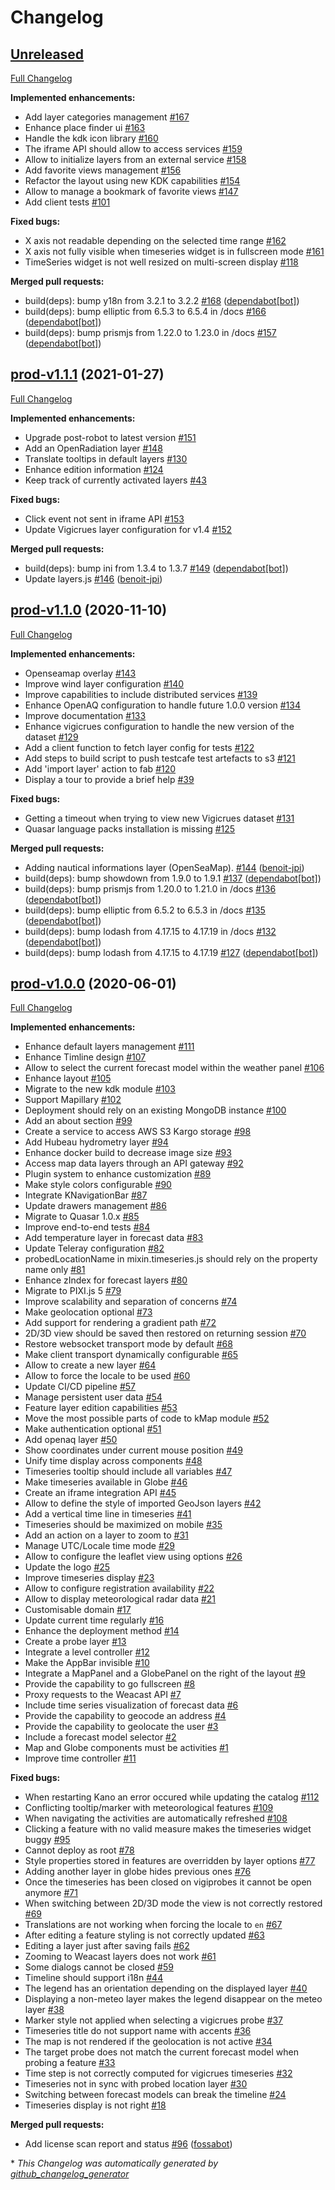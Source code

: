 # Changelog

## [Unreleased](https://github.com/kalisio/kano/tree/HEAD)

[Full Changelog](https://github.com/kalisio/kano/compare/prod-v1.1.1...HEAD)

**Implemented enhancements:**

- Add layer categories management [\#167](https://github.com/kalisio/kano/issues/167)
- Enhance place finder ui [\#163](https://github.com/kalisio/kano/issues/163)
- Handle the kdk icon library [\#160](https://github.com/kalisio/kano/issues/160)
- The iframe API should allow to access services [\#159](https://github.com/kalisio/kano/issues/159)
- Allow to initialize layers from an external service [\#158](https://github.com/kalisio/kano/issues/158)
- Add favorite views management [\#156](https://github.com/kalisio/kano/issues/156)
- Refactor the layout using new KDK capabilities [\#154](https://github.com/kalisio/kano/issues/154)
- Allow to manage a bookmark of favorite views [\#147](https://github.com/kalisio/kano/issues/147)
- Add client tests [\#101](https://github.com/kalisio/kano/issues/101)

**Fixed bugs:**

- X axis not readable depending on the selected time range [\#162](https://github.com/kalisio/kano/issues/162)
- X axis not fully visible when timeseries widget is in fullscreen mode [\#161](https://github.com/kalisio/kano/issues/161)
- TimeSeries widget is not well resized on multi-screen display [\#118](https://github.com/kalisio/kano/issues/118)

**Merged pull requests:**

- build\(deps\): bump y18n from 3.2.1 to 3.2.2 [\#168](https://github.com/kalisio/kano/pull/168) ([dependabot[bot]](https://github.com/apps/dependabot))
- build\(deps\): bump elliptic from 6.5.3 to 6.5.4 in /docs [\#166](https://github.com/kalisio/kano/pull/166) ([dependabot[bot]](https://github.com/apps/dependabot))
- build\(deps\): bump prismjs from 1.22.0 to 1.23.0 in /docs [\#157](https://github.com/kalisio/kano/pull/157) ([dependabot[bot]](https://github.com/apps/dependabot))

## [prod-v1.1.1](https://github.com/kalisio/kano/tree/prod-v1.1.1) (2021-01-27)

[Full Changelog](https://github.com/kalisio/kano/compare/prod-v1.1.0...prod-v1.1.1)

**Implemented enhancements:**

- Upgrade post-robot to latest version [\#151](https://github.com/kalisio/kano/issues/151)
- Add an OpenRadiation layer [\#148](https://github.com/kalisio/kano/issues/148)
- Translate tooltips in default layers [\#130](https://github.com/kalisio/kano/issues/130)
- Enhance edition information [\#124](https://github.com/kalisio/kano/issues/124)
- Keep track of currently activated layers [\#43](https://github.com/kalisio/kano/issues/43)

**Fixed bugs:**

- Click event not sent in iframe API [\#153](https://github.com/kalisio/kano/issues/153)
- Update Vigicrues layer configuration for v1.4 [\#152](https://github.com/kalisio/kano/issues/152)

**Merged pull requests:**

- build\(deps\): bump ini from 1.3.4 to 1.3.7 [\#149](https://github.com/kalisio/kano/pull/149) ([dependabot[bot]](https://github.com/apps/dependabot))
- Update layers.js [\#146](https://github.com/kalisio/kano/pull/146) ([benoit-jpi](https://github.com/benoit-jpi))

## [prod-v1.1.0](https://github.com/kalisio/kano/tree/prod-v1.1.0) (2020-11-10)

[Full Changelog](https://github.com/kalisio/kano/compare/prod-v1.0.0...prod-v1.1.0)

**Implemented enhancements:**

- Openseamap overlay [\#143](https://github.com/kalisio/kano/issues/143)
- Improve wind layer configuration [\#140](https://github.com/kalisio/kano/issues/140)
- Improve capabilities to include distributed services [\#139](https://github.com/kalisio/kano/issues/139)
- Enhance OpenAQ configuration to handle future 1.0.0 version [\#134](https://github.com/kalisio/kano/issues/134)
- Improve documentation [\#133](https://github.com/kalisio/kano/issues/133)
- Enhance vigicrues configuration to handle the new version of the dataset [\#129](https://github.com/kalisio/kano/issues/129)
- Add a client function to fetch layer config for tests [\#122](https://github.com/kalisio/kano/issues/122)
- Add steps to build script to push testcafe test artefacts to s3 [\#121](https://github.com/kalisio/kano/issues/121)
- Add 'import layer' action to fab [\#120](https://github.com/kalisio/kano/issues/120)
- Display a tour to provide  a brief help [\#39](https://github.com/kalisio/kano/issues/39)

**Fixed bugs:**

-  Getting a timeout when trying to view new Vigicrues dataset [\#131](https://github.com/kalisio/kano/issues/131)
- Quasar language packs installation is missing [\#125](https://github.com/kalisio/kano/issues/125)

**Merged pull requests:**

- Adding nautical informations layer \(OpenSeaMap\).  [\#144](https://github.com/kalisio/kano/pull/144) ([benoit-jpi](https://github.com/benoit-jpi))
- build\(deps\): bump showdown from 1.9.0 to 1.9.1 [\#137](https://github.com/kalisio/kano/pull/137) ([dependabot[bot]](https://github.com/apps/dependabot))
- build\(deps\): bump prismjs from 1.20.0 to 1.21.0 in /docs [\#136](https://github.com/kalisio/kano/pull/136) ([dependabot[bot]](https://github.com/apps/dependabot))
- build\(deps\): bump elliptic from 6.5.2 to 6.5.3 in /docs [\#135](https://github.com/kalisio/kano/pull/135) ([dependabot[bot]](https://github.com/apps/dependabot))
- build\(deps\): bump lodash from 4.17.15 to 4.17.19 in /docs [\#132](https://github.com/kalisio/kano/pull/132) ([dependabot[bot]](https://github.com/apps/dependabot))
- build\(deps\): bump lodash from 4.17.15 to 4.17.19 [\#127](https://github.com/kalisio/kano/pull/127) ([dependabot[bot]](https://github.com/apps/dependabot))

## [prod-v1.0.0](https://github.com/kalisio/kano/tree/prod-v1.0.0) (2020-06-01)

[Full Changelog](https://github.com/kalisio/kano/compare/2a2837264443192596b034d3b7740f7159f4c504...prod-v1.0.0)

**Implemented enhancements:**

- Enhance default layers management [\#111](https://github.com/kalisio/kano/issues/111)
- Enhance Timline design [\#107](https://github.com/kalisio/kano/issues/107)
- Allow to select the current forecast model within the weather panel [\#106](https://github.com/kalisio/kano/issues/106)
- Enhance layout [\#105](https://github.com/kalisio/kano/issues/105)
- Migrate to the new kdk module [\#103](https://github.com/kalisio/kano/issues/103)
- Support Mapillary  [\#102](https://github.com/kalisio/kano/issues/102)
- Deployment should rely on an existing MongoDB instance [\#100](https://github.com/kalisio/kano/issues/100)
- Add an about section [\#99](https://github.com/kalisio/kano/issues/99)
- Create a service to access AWS S3 Kargo storage [\#98](https://github.com/kalisio/kano/issues/98)
- Add Hubeau hydrometry layer [\#94](https://github.com/kalisio/kano/issues/94)
- Enhance docker build to decrease image size [\#93](https://github.com/kalisio/kano/issues/93)
- Access map data layers through an API gateway [\#92](https://github.com/kalisio/kano/issues/92)
- Plugin system to enhance customization [\#89](https://github.com/kalisio/kano/issues/89)
- Make style colors configurable [\#90](https://github.com/kalisio/kano/issues/90)
- Integrate KNavigationBar [\#87](https://github.com/kalisio/kano/issues/87)
- Update drawers management [\#86](https://github.com/kalisio/kano/issues/86)
- Migrate to Quasar 1.0.x [\#85](https://github.com/kalisio/kano/issues/85)
- Improve end-to-end tests [\#84](https://github.com/kalisio/kano/issues/84)
- Add temperature layer in forecast data [\#83](https://github.com/kalisio/kano/issues/83)
- Update Teleray configuration [\#82](https://github.com/kalisio/kano/issues/82)
- probedLocationName in mixin.timeseries.js should rely on the property name only [\#81](https://github.com/kalisio/kano/issues/81)
- Enhance zIndex for forecast layers [\#80](https://github.com/kalisio/kano/issues/80)
- Migrate to PIXI.js 5 [\#79](https://github.com/kalisio/kano/issues/79)
- Improve scalability and separation of concerns [\#74](https://github.com/kalisio/kano/issues/74)
- Make geolocation optional [\#73](https://github.com/kalisio/kano/issues/73)
- Add support for rendering a gradient path [\#72](https://github.com/kalisio/kano/issues/72)
- 2D/3D view should be saved then restored on returning session [\#70](https://github.com/kalisio/kano/issues/70)
- Restore websocket transport mode by default [\#68](https://github.com/kalisio/kano/issues/68)
- Make client transport dynamically configurable [\#65](https://github.com/kalisio/kano/issues/65)
- Allow to create a new layer [\#64](https://github.com/kalisio/kano/issues/64)
- Allow to force the locale to be used [\#60](https://github.com/kalisio/kano/issues/60)
- Update CI/CD pipeline [\#57](https://github.com/kalisio/kano/issues/57)
- Manage persistent user data [\#54](https://github.com/kalisio/kano/issues/54)
- Feature layer edition capabilities [\#53](https://github.com/kalisio/kano/issues/53)
- Move the most possible parts of code to kMap module [\#52](https://github.com/kalisio/kano/issues/52)
- Make authentication optional [\#51](https://github.com/kalisio/kano/issues/51)
- Add openaq layer [\#50](https://github.com/kalisio/kano/issues/50)
- Show coordinates under current mouse position [\#49](https://github.com/kalisio/kano/issues/49)
- Unify time display across components [\#48](https://github.com/kalisio/kano/issues/48)
- Timeseries tooltip should include all variables [\#47](https://github.com/kalisio/kano/issues/47)
- Make timeseries available in Globe [\#46](https://github.com/kalisio/kano/issues/46)
- Create an iframe integration API [\#45](https://github.com/kalisio/kano/issues/45)
- Allow to define the style of imported GeoJson layers [\#42](https://github.com/kalisio/kano/issues/42)
- Add a vertical time line in timeseries [\#41](https://github.com/kalisio/kano/issues/41)
- Timeseries should be maximized on mobile [\#35](https://github.com/kalisio/kano/issues/35)
- Add an action on a layer to zoom to [\#31](https://github.com/kalisio/kano/issues/31)
- Manage UTC/Locale time mode [\#29](https://github.com/kalisio/kano/issues/29)
- Allow to configure the leaflet view using options [\#26](https://github.com/kalisio/kano/issues/26)
- Update the logo [\#25](https://github.com/kalisio/kano/issues/25)
- Improve timeseries display [\#23](https://github.com/kalisio/kano/issues/23)
- Allow to configure registration availability [\#22](https://github.com/kalisio/kano/issues/22)
- Allow to display meteorological radar data [\#21](https://github.com/kalisio/kano/issues/21)
- Customisable domain [\#17](https://github.com/kalisio/kano/issues/17)
- Update current time regularly [\#16](https://github.com/kalisio/kano/issues/16)
- Enhance the deployment method  [\#14](https://github.com/kalisio/kano/issues/14)
- Create a probe layer [\#13](https://github.com/kalisio/kano/issues/13)
- Integrate a level controller [\#12](https://github.com/kalisio/kano/issues/12)
- Make the AppBar invisible [\#10](https://github.com/kalisio/kano/issues/10)
- Integrate a MapPanel and a GlobePanel on the right of the layout [\#9](https://github.com/kalisio/kano/issues/9)
- Provide the capability to go fullscreen [\#8](https://github.com/kalisio/kano/issues/8)
- Proxy requests to the Weacast API [\#7](https://github.com/kalisio/kano/issues/7)
- Include time series visualization of forecast data [\#6](https://github.com/kalisio/kano/issues/6)
- Provide the capability to geocode an address [\#4](https://github.com/kalisio/kano/issues/4)
- Provide the capability to geolocate the user [\#3](https://github.com/kalisio/kano/issues/3)
- Include a forecast model selector [\#2](https://github.com/kalisio/kano/issues/2)
- Map and Globe components must be activities [\#1](https://github.com/kalisio/kano/issues/1)
- Improve time controller [\#11](https://github.com/kalisio/kano/issues/11)

**Fixed bugs:**

- When restarting Kano an error occured while updating the catalog [\#112](https://github.com/kalisio/kano/issues/112)
- Conflicting tooltip/marker with meteorological features [\#109](https://github.com/kalisio/kano/issues/109)
- When navigating the activities are automatically refreshed [\#108](https://github.com/kalisio/kano/issues/108)
- Clicking a feature with no valid measure makes the timeseries widget buggy [\#95](https://github.com/kalisio/kano/issues/95)
- Cannot deploy as root [\#78](https://github.com/kalisio/kano/issues/78)
- Style properties stored in features are overridden by layer options [\#77](https://github.com/kalisio/kano/issues/77)
- Adding another layer in globe hides previous ones [\#76](https://github.com/kalisio/kano/issues/76)
- Once the timeseries has been closed on vigiprobes it cannot be open anymore [\#71](https://github.com/kalisio/kano/issues/71)
- When switching between 2D/3D mode the view is not correctly restored [\#69](https://github.com/kalisio/kano/issues/69)
- Translations are not working when forcing the locale to `en` [\#67](https://github.com/kalisio/kano/issues/67)
- After editing a feature styling is not correctly updated [\#63](https://github.com/kalisio/kano/issues/63)
- Editing a layer just after saving fails [\#62](https://github.com/kalisio/kano/issues/62)
- Zooming to Weacast layers does not work [\#61](https://github.com/kalisio/kano/issues/61)
- Some dialogs cannot be closed [\#59](https://github.com/kalisio/kano/issues/59)
- Timeline should support i18n [\#44](https://github.com/kalisio/kano/issues/44)
- The legend has an orientation depending on the displayed layer [\#40](https://github.com/kalisio/kano/issues/40)
- Displaying a non-meteo layer makes the legend disappear on the meteo layer [\#38](https://github.com/kalisio/kano/issues/38)
- Marker style not applied when selecting a vigicrues probe [\#37](https://github.com/kalisio/kano/issues/37)
- Timeseries title do not support name with accents [\#36](https://github.com/kalisio/kano/issues/36)
- The map is not rendered if the geolocation is not active [\#34](https://github.com/kalisio/kano/issues/34)
- The target probe does not match the current forecast model when probing a feature [\#33](https://github.com/kalisio/kano/issues/33)
- Time step is not correctly computed for vigicrues timeseries  [\#32](https://github.com/kalisio/kano/issues/32)
- Timeseries not in sync with probed location layer [\#30](https://github.com/kalisio/kano/issues/30)
- Switching between forecast models can break the timeline [\#24](https://github.com/kalisio/kano/issues/24)
- Timeseries display is not right [\#18](https://github.com/kalisio/kano/issues/18)

**Merged pull requests:**

- Add license scan report and status [\#96](https://github.com/kalisio/kano/pull/96) ([fossabot](https://github.com/fossabot))



\* *This Changelog was automatically generated by [github_changelog_generator](https://github.com/skywinder/Github-Changelog-Generator)*
